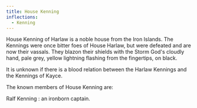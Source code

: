 ```yaml
---
title: House Kenning
inflections:
  - Kenning
---
```


House Kenning of Harlaw is a noble house from the Iron Islands. The Kennings were once bitter foes of House Harlaw, but were defeated and are now their vassals. They blazon their shields with the Storm God's cloudly hand, pale grey, yellow lightning flashing from the fingertips, on black.

It is unknown if there is a blood relation between the Harlaw Kennings and the Kennings of Kayce.

The known members of House Kenning are:

Ralf Kenning : an ironborn captain.


